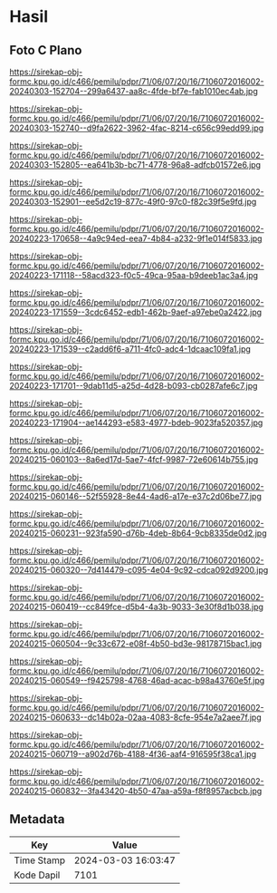 # Hasil

## Foto C Plano

https://sirekap-obj-formc.kpu.go.id/c466/pemilu/pdpr/71/06/07/20/16/7106072016002-20240303-152704--299a6437-aa8c-4fde-bf7e-fab1010ec4ab.jpg

https://sirekap-obj-formc.kpu.go.id/c466/pemilu/pdpr/71/06/07/20/16/7106072016002-20240303-152740--d9fa2622-3962-4fac-8214-c656c99edd99.jpg

https://sirekap-obj-formc.kpu.go.id/c466/pemilu/pdpr/71/06/07/20/16/7106072016002-20240303-152805--ea641b3b-bc71-4778-96a8-adfcb01572e6.jpg

https://sirekap-obj-formc.kpu.go.id/c466/pemilu/pdpr/71/06/07/20/16/7106072016002-20240303-152901--ee5d2c19-877c-49f0-97c0-f82c39f5e9fd.jpg

https://sirekap-obj-formc.kpu.go.id/c466/pemilu/pdpr/71/06/07/20/16/7106072016002-20240223-170658--4a9c94ed-eea7-4b84-a232-9f1e014f5833.jpg

https://sirekap-obj-formc.kpu.go.id/c466/pemilu/pdpr/71/06/07/20/16/7106072016002-20240223-171118--58acd323-f0c5-49ca-95aa-b9deeb1ac3a4.jpg

https://sirekap-obj-formc.kpu.go.id/c466/pemilu/pdpr/71/06/07/20/16/7106072016002-20240223-171559--3cdc6452-edb1-462b-9aef-a97ebe0a2422.jpg

https://sirekap-obj-formc.kpu.go.id/c466/pemilu/pdpr/71/06/07/20/16/7106072016002-20240223-171539--c2add6f6-a711-4fc0-adc4-1dcaac109fa1.jpg

https://sirekap-obj-formc.kpu.go.id/c466/pemilu/pdpr/71/06/07/20/16/7106072016002-20240223-171701--9dab11d5-a25d-4d28-b093-cb0287afe6c7.jpg

https://sirekap-obj-formc.kpu.go.id/c466/pemilu/pdpr/71/06/07/20/16/7106072016002-20240223-171904--ae144293-e583-4977-bdeb-9023fa520357.jpg

https://sirekap-obj-formc.kpu.go.id/c466/pemilu/pdpr/71/06/07/20/16/7106072016002-20240215-060103--8a6ed17d-5ae7-4fcf-9987-72e60614b755.jpg

https://sirekap-obj-formc.kpu.go.id/c466/pemilu/pdpr/71/06/07/20/16/7106072016002-20240215-060146--52f55928-8e44-4ad6-a17e-e37c2d06be77.jpg

https://sirekap-obj-formc.kpu.go.id/c466/pemilu/pdpr/71/06/07/20/16/7106072016002-20240215-060231--923fa590-d76b-4deb-8b64-9cb8335de0d2.jpg

https://sirekap-obj-formc.kpu.go.id/c466/pemilu/pdpr/71/06/07/20/16/7106072016002-20240215-060320--7d414479-c095-4e04-9c92-cdca092d9200.jpg

https://sirekap-obj-formc.kpu.go.id/c466/pemilu/pdpr/71/06/07/20/16/7106072016002-20240215-060419--cc849fce-d5b4-4a3b-9033-3e30f8d1b038.jpg

https://sirekap-obj-formc.kpu.go.id/c466/pemilu/pdpr/71/06/07/20/16/7106072016002-20240215-060504--9c33c672-e08f-4b50-bd3e-98178715bac1.jpg

https://sirekap-obj-formc.kpu.go.id/c466/pemilu/pdpr/71/06/07/20/16/7106072016002-20240215-060549--f9425798-4768-46ad-acac-b98a43760e5f.jpg

https://sirekap-obj-formc.kpu.go.id/c466/pemilu/pdpr/71/06/07/20/16/7106072016002-20240215-060633--dc14b02a-02aa-4083-8cfe-954e7a2aee7f.jpg

https://sirekap-obj-formc.kpu.go.id/c466/pemilu/pdpr/71/06/07/20/16/7106072016002-20240215-060719--a902d76b-4188-4f36-aaf4-916595f38ca1.jpg

https://sirekap-obj-formc.kpu.go.id/c466/pemilu/pdpr/71/06/07/20/16/7106072016002-20240215-060832--3fa43420-4b50-47aa-a59a-f8f8957acbcb.jpg


## Metadata

| Key        | Value               |
| ---------- | ------------------- |
| Time Stamp | 2024-03-03 16:03:47 |
| Kode Dapil | 7101                |



